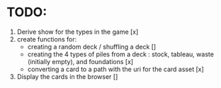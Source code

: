 # TODO:

1. Derive show for the types in the game  [x]
2. create functions for:
    - creating a random deck / shuffling a deck  []
    - creating the 4 types of piles from a deck : stock, tableau, waste (initially empty), and foundations [x]
    - converting a card to a path with the uri for the card asset [x]
3. Display the cards in the browser []

